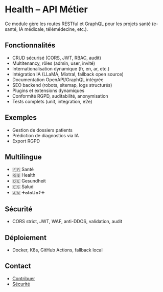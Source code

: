 # Health – API Métier

Ce module gère les routes RESTful et GraphQL pour les projets santé (e-santé, IA médicale, télémédecine, etc.).

## Fonctionnalités
- CRUD sécurisé (CORS, JWT, RBAC, audit)
- Multitenancy, rôles (admin, user, invité)
- Internationalisation dynamique (fr, en, ar, etc.)
- Intégration IA (LLaMA, Mixtral, fallback open source)
- Documentation OpenAPI/GraphQL intégrée
- SEO backend (robots, sitemap, logs structurés)
- Plugins et extensions dynamiques
- Conformité RGPD, auditabilité, anonymisation
- Tests complets (unit, integration, e2e)

## Exemples
- Gestion de dossiers patients
- Prédiction de diagnostics via IA
- Export RGPD

## Multilingue
- 🇫🇷 Santé
- 🇬🇧 Health
- 🇩🇪 Gesundheit
- 🇪🇸 Salud
- 🇦🇲 ⵜⴰⵏⴰⵡⴰⵢⵜ

## Sécurité
- CORS strict, JWT, WAF, anti-DDOS, validation, audit

## Déploiement
- Docker, K8s, GitHub Actions, fallback local

## Contact
- [Contribuer](../../../../CONTRIBUTING.md)
- [Sécurité](../../../../SECURITY.md)

